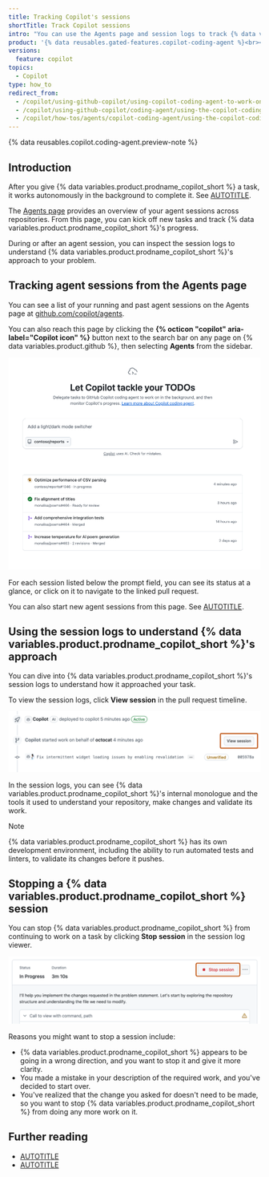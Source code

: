 ```yaml
---
title: Tracking Copilot's sessions
shortTitle: Track Copilot sessions
intro: "You can use the Agents page and session logs to track {% data variables.product.prodname_copilot_short %}'s progress and understand its approach."
product: '{% data reusables.gated-features.copilot-coding-agent %}<br><a href="https://github.com/features/copilot/plans?ref_cta=Copilot+plans+signup&ref_loc=using+the+copilot+coding+agent+logs&ref_page=docs" target="_blank" class="btn btn-primary mt-3 mr-3 no-underline"><span>Sign up for {% data variables.product.prodname_copilot_short %}</span> {% octicon "link-external" height:16 %}</a>'
versions:
  feature: copilot
topics:
  - Copilot
type: how_to
redirect_from:
  - /copilot/using-github-copilot/using-copilot-coding-agent-to-work-on-tasks/using-the-copilot-coding-agent-logs
  - /copilot/using-github-copilot/coding-agent/using-the-copilot-coding-agent-logs
  - /copilot/how-tos/agents/copilot-coding-agent/using-the-copilot-coding-agent-logs
---
```


{% data reusables.copilot.coding-agent.preview-note %}

## Introduction

After you give {% data variables.product.prodname_copilot_short %} a task, it works autonomously in the background to complete it. See [AUTOTITLE](/copilot/using-github-copilot/coding-agent/about-assigning-tasks-to-copilot).

The [Agents page](https://github.com/copilot/agents) provides an overview of your agent sessions across repositories. From this page, you can kick off new tasks and track {% data variables.product.prodname_copilot_short %}'s progress.

During or after an agent session, you can inspect the session logs to understand {% data variables.product.prodname_copilot_short %}'s approach to your problem.

## Tracking agent sessions from the Agents page

You can see a list of your running and past agent sessions on the Agents page at [github.com/copilot/agents](https://github.com/copilot/agents).

You can also reach this page by clicking the **{% octicon "copilot" aria-label="Copilot icon" %}** button next to the search bar on any page on {% data variables.product.github %}, then selecting **Agents** from the sidebar.

![Screenshot of the Agents page with several sessions, including one currently in progress.](/assets/images/help/copilot/coding-agent/agents-page.png)

For each session listed below the prompt field, you can see its status at a glance, or click on it to navigate to the linked pull request.

You can also start new agent sessions from this page. See [AUTOTITLE](/copilot/how-tos/agents/copilot-coding-agent/asking-copilot-to-create-a-pull-request).

## Using the session logs to understand {% data variables.product.prodname_copilot_short %}'s approach

You can dive into {% data variables.product.prodname_copilot_short %}'s session logs to understand how it approached your task.

To view the session logs, click **View session** in the pull request timeline.

![Screenshot of a section of a pull request with the 'View session' button highlighted.](/assets/images/help/copilot/coding-agent/log-view-session.png)

In the session logs, you can see {% data variables.product.prodname_copilot_short %}'s internal monologue and the tools it used to understand your repository, make changes and validate its work.

> [!NOTE]
> {% data variables.product.prodname_copilot_short %} has its own development environment, including the ability to run automated tests and linters, to validate its changes before it pushes.

## Stopping a {% data variables.product.prodname_copilot_short %} session

You can stop {% data variables.product.prodname_copilot_short %} from continuing to work on a task by clicking **Stop session** in the session log viewer.

![Screenshot of the log viewer with the 'Stop session' button highlighted.](/assets/images/help/copilot/coding-agent/log-stop-session.png)

Reasons you might want to stop a session include:

* {% data variables.product.prodname_copilot_short %} appears to be going in a wrong direction, and you want to stop it and give it more clarity.
* You made a mistake in your description of the required work, and you've decided to start over.
* You've realized that the change you asked for doesn't need to be made, so you want to stop {% data variables.product.prodname_copilot_short %} from doing any more work on it.

## Further reading

* [AUTOTITLE](/copilot/using-github-copilot/coding-agent/best-practices-for-using-copilot-to-work-on-tasks)
* [AUTOTITLE](/copilot/using-github-copilot/coding-agent/troubleshooting-copilot-coding-agent)
